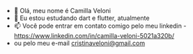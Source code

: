 - 👋 Olá, meu nome é Camilla Veloni
- 🌱 Eu estou estudando dart e flutter, atualmente
- 📫 Você pode entrar em contato comigo pelo meu linkedin - https://www.linkedin.com/in/camilla-veloni-5021a320b/ 
- ou pelo meu e-mail cristinaveloni@gmail.com

<!---
CamillaVeloni/CamillaVeloni is a ✨ special ✨ repository because its `README.md` (this file) appears on your GitHub profile.
You can click the Preview link to take a look at your changes.
--->
